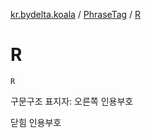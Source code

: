 [kr.bydelta.koala](../index.md) / [PhraseTag](index.md) / [R](./-r.md)

# R

`R`

구문구조 표지자: 오른쪽 인용부호

닫힘 인용부호

